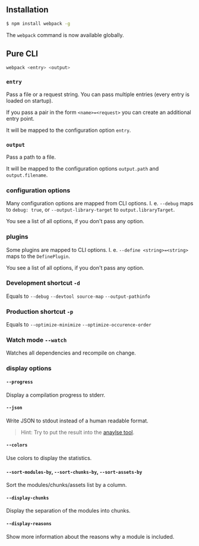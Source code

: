## Installation

``` sh
$ npm install webpack -g
```

The `webpack` command is now available globally.




## Pure CLI

``` sh
webpack <entry> <output>
```



### `entry`

Pass a file or a request string. You can pass multiple entries (every entry is loaded on startup).

If you pass a pair in the form `<name>=<request>` you can create an additional entry point.

It will be mapped to the configuration option `entry`.



### `output`

Pass a path to a file.

It will be mapped to the configuration options `output.path` and `output.filename`.



### configuration options

Many configuration options are mapped from CLI options. I. e. `--debug` maps to `debug: true`, or `--output-library-target` to `output.libraryTarget`.

You see a list of all options, if you don't pass any option.



### plugins

Some plugins are mapped to CLI options. I. e. `--define <string>=<string>` maps to the `DefinePlugin`.

You see a list of all options, if you don't pass any option.



### Development shortcut `-d`

Equals to `--debug` `--devtool source-map` `--output-pathinfo`



### Production shortcut `-p`

Equals to `--optimize-minimize` `--optimize-occurence-order`



### Watch mode `--watch`

Watches all dependencies and recompile on change.



### display options

#### `--progress`

Display a compilation progress to stderr.

#### `--json`

Write JSON to stdout instead of a human readable format.

> Hint: Try to put the result into the [anaylse tool](http://webpack.github.com/analyse).

#### `--colors`

Use colors to display the statistics.

#### `--sort-modules-by`, `--sort-chunks-by`, `--sort-assets-by`

Sort the modules/chunks/assets list by a column.

#### `--display-chunks`

Display the separation of the modules into chunks.

#### `--display-reasons`

Show more information about the reasons why a module is included.